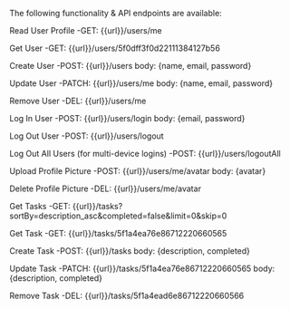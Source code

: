 The following functionality & API endpoints are available:


Read User Profile
-GET:  {{url}}/users/me

Get User
-GET: {{url}}/users/5f0dff3f0d22111384127b56

Create User
-POST: {{url}}/users
    body: {name, email, password}

Update User
-PATCH: {{url}}/users/me
    body: {name, email, password}

Remove User
-DEL: {{url}}/users/me

Log In User
-POST: {{url}}/users/login
    body: {email, password}

Log Out User
-POST: {{url}}/users/logout

Log Out All Users (for multi-device logins)
-POST: {{url}}/users/logoutAll

Upload Profile Picture
-POST: {{url}}/users/me/avatar
    body: {avatar}

Delete Profile Picture
-DEL: {{url}}/users/me/avatar

Get Tasks
-GET: {{url}}/tasks?sortBy=description_asc&completed=false&limit=0&skip=0

Get Task
-GET: {{url}}/tasks/5f1a4ea76e86712220660565

Create Task
-POST: {{url}}/tasks
    body: {description, completed}

Update Task
-PATCH: {{url}}/tasks/5f1a4ea76e86712220660565
    body: {description, completed}

Remove Task
-DEL: {{url}}/tasks/5f1a4ead6e86712220660566
